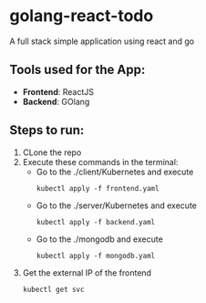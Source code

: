# golang-react-todo
A full stack simple application using react and go

## Tools used for the App:
- **Frontend**: ReactJS
- **Backend**: GOlang

## Steps to run:

1. CLone the repo
2. Execute these commands in the terminal:
    - Go to the ./client/Kubernetes and execute
        ```
        kubectl apply -f frontend.yaml 
        ```
    - Go to the ./server/Kubernetes and execute
        ```
        kubectl apply -f backend.yaml 
        ```
    - Go to the ./mongodb and execute
        ```
        kubectl apply -f mongodb.yaml 
        ```
3. Get the external IP of the frontend
    ```
    kubectl get svc
    ```
